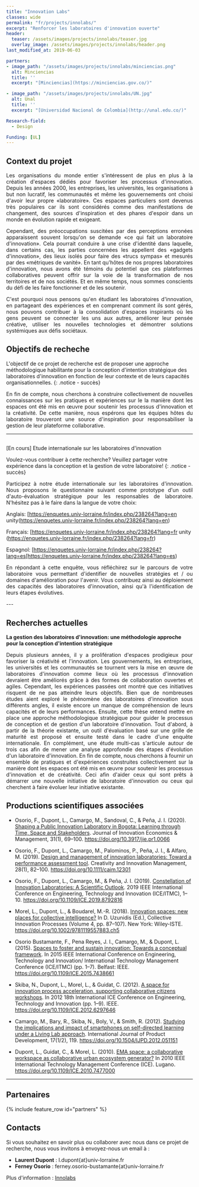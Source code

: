 ```yaml
---
title: "Innovation Labs"
classes: wide
permalink: "fr/projects/innolabs/"
excerpt: "Renforcer les laboratoires d'innovation ouverte"
header:
  teaser: /assets/images/projects/innolabs/teaser.jpg
  overlay_image: /assets/images/projects/innolabs/header.png  
last_modified_at: 2019-06-03

partners:
- image_path: "/assets/images/projects/innolabs/minciencias.png"
  alt: Minciencias
  title: ''
  excerpt: "[Minciencias](https://minciencias.gov.co/)"

- image_path: "/assets/images/projects/innolabs/UN.jpg"
  alt: Unal
  title: ''
  excerpt: "[Universidad Nacional de Colombia](http://unal.edu.co/)"

Research-field:
  - Design

Funding: [UL]
---
```


## Context du projet

<p style="text-align:justify;">Les organisations du monde entier s'intéressent de plus en plus à la création d'espaces dédiés pour favoriser les processus d'innovation. Depuis les années 2000, les entreprises, les universités, les organisations à but non lucratif, les communautés et même les gouvernements ont choisi d'avoir leur propre «laboratoire». Ces espaces particuliers sont devenus très populaires car ils sont considérés comme des manifestations de changement, des sources d'inspiration et des phares d'espoir dans un monde en évolution rapide et exigeant.</p>

<p style="text-align:justify;">Cependant, des préoccupations suscitées par des perceptions erronées apparaissent souvent lorsqu'on se demande «ce qui fait un laboratoire d'innovation». Cela pourrait conduire à une crise d'identité dans laquelle, dans certains cas, les parties concernées les appellent des «gadgets d'innovation», des lieux isolés pour faire des «trucs sympas» et mesurés par des «métriques de vanité». En tant qu'hôtes de nos propres laboratoires d'innovation, nous avons été témoins du potentiel que ces plateformes collaboratives peuvent offrir sur la voie de la transformation de nos territoires et de nos sociétés. Et en même temps, nous sommes conscients du défi de les faire fonctionner et de les soutenir.</p>

<p style="text-align:justify;">C'est pourquoi nous pensons qu'en étudiant les laboratoires d'innovation, en partageant des expériences et en comprenant comment ils sont gérés, nous pouvons contribuer à la consolidation d'espaces inspirants où les gens peuvent se connecter les uns aux autres, améliorer leur pensée créative, utiliser les nouvelles technologies et démontrer solutions systémiques aux défis sociétaux.</p>


## Objectifs de recheche


L'objectif de ce projet de recherche est de proposer une approche méthodologique habilitante pour la conception d'intention stratégique des laboratoires d'innovation en fonction de leur contexte et de leurs capacités organisationnelles.
{: .notice - succès}

<p style="text-align:justify;">En fin de compte, nous cherchons à construire collectivement de nouvelles connaissances sur les pratiques et expériences sur le
la manière dont les espaces ont été mis en œuvre pour soutenir les processus d'innovation et
la créativité. De cette manière, nous espérons que les équipes hôtes du laboratoire trouveront une source d'inspiration pour
responsabiliser la gestion de leur plateforme collaborative.</p>

---

## 
[En cours] Etude internationale sur les laboratoires d'innovation

Voulez-vous contribuer à cette recherche? Veuillez partager votre expérience dans la conception et la gestion de votre laboratoire!
{: .notice - succès}

<p style="text-align:justify;">Participez à notre étude internationale sur les laboratoires d'innovation. Nous proposons le questionnaire suivant comme prototype d'un outil d'auto-évaluation stratégique pour les responsables de laboratoire. N'hésitez pas à le faire dans la langue de votre choix:</p>

Anglais: [https://enquetes.univ-lorraine.fr/index.php/238264?lang=en unity(https://enquetes.univ-lorraine.fr/index.php/238264?lang=en)

Français: [https://enquetes.univ-lorraine.fr/index.php/238264?lang=fr unity (https://enquetes.univ-lorraine.fr/index.php/238264?lang=fr)

Espagnol: [https://enquetes.univ-lorraine.fr/index.php/238264?lang=es[https://enquetes.univ-lorraine.fr/index.php/238264?lang=es)


<p style="text-align:justify;">En répondant à cette enquête, vous réfléchirez sur le parcours de votre laboratoire vous permettant d'identifier de nouvelles stratégies et / ou domaines d'amélioration pour l'avenir. Vous contribuez ainsi au déploiement des capacités des laboratoires d'innovation, ainsi qu'à l'identification de leurs étapes évolutives.</p>
---

## Recherches actuelles

**La gestion des laboratoires d'innovation: une méthodologie
approche pour la conception d'intention stratégique**

<p style="text-align:justify;">Depuis plusieurs années, il y a prolifération d'espaces prodigieux pour favoriser la créativité et l'innovation. Les gouvernements, les entreprises, les universités et les communautés se tournent vers la mise en œuvre de laboratoires d'innovation comme lieux où les processus d'innovation devraient être améliorés grâce à des formes de collaboration ouvertes et agiles. Cependant, les expériences passées ont montré que ces initiatives risquent de ne pas atteindre leurs objectifs. Bien que de nombreuses études aient exploré le phénomène des laboratoires d'innovation sous différents angles, il existe encore un manque de compréhension de leurs capacités et de leurs performances. Ensuite, cette thèse entend mettre en place une approche méthodologique stratégique pour guider le processus de conception et de gestion d'un laboratoire d'innovation. Tout d'abord, à partir de la théorie existante, un outil d'évaluation basé sur une grille de maturité est proposé et ensuite testé dans le cadre d'une enquête internationale. En complément, une étude multi-cas s'articule autour de trois cas afin de mener une analyse approfondie des étapes d'évolution d'un laboratoire d'innovation. En fin de compte, nous cherchons à fournir un ensemble de pratiques et d'expériences construites collectivement sur la manière dont les espaces ont été mis en œuvre pour soutenir les processus d'innovation et de créativité. Ceci afin d'aider ceux qui sont prêts à démarrer une nouvelle initiative de laboratoire d'innovation ou ceux qui cherchent à faire évoluer leur initiative existante.</p>


## Productions scientifiques associées

- Osorio, F., Dupont, L., Camargo, M., Sandoval, C., & Peña, J. I. (2020). [Shaping a Public Innovation Laboratory in Bogota: Learning through Time, Space and Stakeholders](https://doi.org/10.3917/jie.pr1.0066). Journal of Innovation Economics & Management, 31(1), 69–100. https://doi.org/10.3917/jie.pr1.0066

- Osorio, F., Dupont, L., Camargo, M., Palominos, P., Peña, J. I., & Alfaro, M. (2019). [Design and management of innovation laboratories: Toward a performance assessment tool](https://doi.org/10.1111/caim.12301). Creativity and Innovation Management, 28(1), 82–100. https://doi.org/10.1111/caim.12301

- Osorio, F., Dupont, L., Camargo, M., & Peña, J. I. (2019). [Constellation of Innovation Laboratories: A Scientific Outlook](https://doi.org/10.1109/ICE.2019.8792816). 2019 IEEE International Conference on Engineering, Technology and Innovation (ICE/ITMC), 1–10. https://doi.org/10.1109/ICE.2019.8792816

- Morel, L., Dupont, L., & Boudarel, M.-R. (2018). [Innovation spaces: new places for collective intelligence?](https://doi.org/10.1002/9781119557883.ch5) In D. Uzunidis (Ed.), Collective Innovation Processes (Volume 4, pp. 87–107).
New York: Wiley-ISTE. https://doi.org/10.1002/9781119557883.ch5

- Osorio Bustamante, F., Pena Reyes, J. I., Camargo, M., & Dupont, L. (2015). [Spaces to foster and sustain innovation: Towards a conceptual framework](https://doi.org/10.1109/ICE.2015.7438661). In 2015 IEEE International Conference on Engineering, Technology and Innovation/ International Technology Management Conference (ICE/ITMC) (pp. 1–7).
Belfast: IEEE. https://doi.org/10.1109/ICE.2015.7438661

- Skiba, N., Dupont, L., Morel, L., & Guidat, C. (2012). [A space for innovation process acceleration, supporting collaborative citizens workshops](https://doi.org/10.1109/ICE.2012.6297646). In 2012 18th International ICE Conference on
Engineering, Technology and Innovation (pp. 1–9). IEEE. https://doi.org/10.1109/ICE.2012.6297646

- Camargo, M., Bary, R., Skiba, N., Boly, V., & Smith, R. (2012). [Studying the implications and impact of smartphones on self-directed learning under a Living Lab approach](https://doi.org/10.1504/IJPD.2012.051151). International Journal of Product Development, 17(1/2), 119. https://doi.org/10.1504/IJPD.2012.051151

- Dupont, L., Guidat, C., & Morel, L. (2010). [EMA space: a collaborative workspace as collaborative urban ecosystem generator?](https://doi.org/10.1109/ICE.2010.7477000) In 2010 IEEE International Technology Management Conference (ICE). Lugano. https://doi.org/10.1109/ICE.2010.7477000


---

## Partenaires 

{% include feature_row id="partners" %}



## Contacts

Si vous souhaitez en savoir plus ou collaborer avec nous dans ce projet de recherche, nous vous invitons à
envoyez-nous un email à :


- **Laurent Dupont** : l.dupont{at}univ-lorraine.fr
- **Ferney Osorio** : ferney.osorio-bustamante{at}univ-lorraine.fr

Plus d'information : [Innolabs](https://sway.office.com/zdkWdXYz14TsEXQz?ref=Link)
